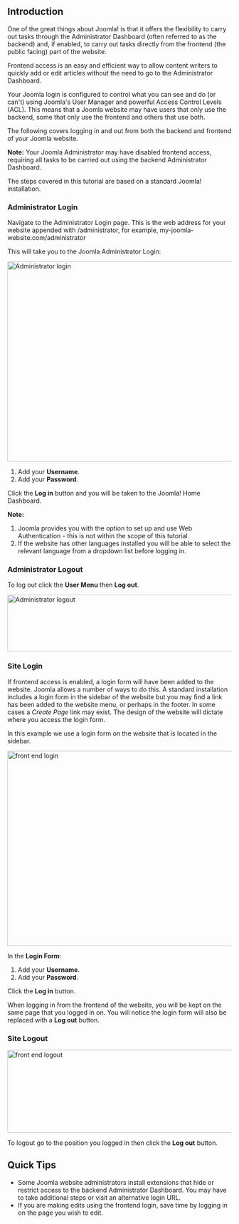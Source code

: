 <!-- Filename: J4.x:Logging_in_to_Joomla / Display title: Logging in to Joomla -->

## Introduction

One of the great things about Joomla! is that it offers the flexibility
to carry out tasks through the Administrator Dashboard (often referred
to as the backend) and, if enabled, to carry out tasks directly from the
frontend (the public facing) part of the website.

Frontend access is an easy and efficient way to allow content writers to
quickly add or edit articles without the need to go to the Administrator
Dashboard.

Your Joomla login is configured to control what you can see and do (or
can't) using Joomla's User Manager and powerful Access Control Levels
(ACL). This means that a Joomla website may have users that only use the
backend, some that only use the frontend and others that use both.

The following covers logging in and out from both the backend and
frontend of your Joomla website.

**Note:** Your Joomla Administrator may have disabled frontend access,
requiring all tasks to be carried out using the backend Administrator
Dashboard.

The steps covered in this tutorial are based on a standard Joomla!
installation.

### Administrator Login

Navigate to the Administrator Login page. This is the web address for
your website appended with /administrator, for example,
my-joomla-website.com/administrator

This will take you to the Joomla Administrator Login:

<img
src="https://docs.joomla.org/images/thumb/2/2a/J4x_administrator_login_en.png/800px-J4x_administrator_login_en.png"
class="thumbborder" decoding="async"
srcset="https://docs.joomla.org/images/2/2a/J4x_administrator_login_en.png 1.5x"
data-file-width="1000" data-file-height="562" width="800" height="450"
alt="Administrator login" />

1.  Add your **Username**.
2.  Add your **Password**.

Click the **Log in** button and you will be taken to the Joomla! Home
Dashboard.

**Note:**

1.  Joomla provides you with the option to set up and use Web
    Authentication - this is not within the scope of this tutorial.
2.  If the website has other languages installed you will be able to
    select the relevant language from a dropdown list before logging in.

### Administrator Logout

To log out click the **User Menu** then **Log out**.

<img
src="https://docs.joomla.org/images/thumb/8/89/J4x_administrator_logout_en.png/800px-J4x_administrator_logout_en.png"
class="thumbborder" decoding="async"
srcset="https://docs.joomla.org/images/8/89/J4x_administrator_logout_en.png 1.5x"
data-file-width="1000" data-file-height="159" width="800" height="127"
alt="Administrator logout" />

### Site Login

If frontend access is enabled, a login form will have been added to the
website. Joomla allows a number of ways to do this. A standard
installation includes a login form in the sidebar of the website but you
may find a link has been added to the website menu, or perhaps in the
footer. In some cases a *Create Page* link may exist. The design of the
website will dictate where you access the login form.

In this example we use a login form on the website that is located in
the sidebar.

<img
src="https://docs.joomla.org/images/thumb/a/ae/J4x_front_end_login_en.png/800px-J4x_front_end_login_en.png"
class="thumbborder" decoding="async"
srcset="https://docs.joomla.org/images/a/ae/J4x_front_end_login_en.png 1.5x"
data-file-width="1000" data-file-height="548" width="800" height="438"
alt="front end login" />

In the **Login Form**:

1.  Add your **Username**.
2.  Add your **Password**.

Click the **Log in** button.

When logging in from the frontend of the website, you will be kept on
the same page that you logged in on. You will notice the login form will
also be replaced with a **Log out** button.

### Site Logout

<img
src="https://docs.joomla.org/images/thumb/a/a9/J4x_front_end_logout_en.png/800px-J4x_front_end_logout_en.png"
class="thumbborder" decoding="async"
srcset="https://docs.joomla.org/images/a/a9/J4x_front_end_logout_en.png 1.5x"
data-file-width="1000" data-file-height="233" width="800" height="186"
alt="front end logout" />

To logout go to the position you logged in then click the **Log out**
button.

## Quick Tips

- Some Joomla website administrators install extensions that hide or
  restrict access to the backend Administrator Dashboard. You may have
  to take additional steps or visit an alternative login URL.
- If you are making edits using the frontend login, save time by logging
  in on the page you wish to edit.

